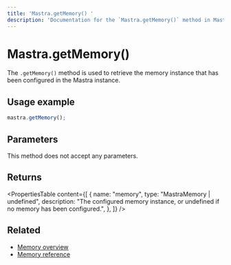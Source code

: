 ```yaml
---
title: 'Mastra.getMemory() '
description: 'Documentation for the `Mastra.getMemory()` method in Mastra, which retrieves the configured memory instance.'
---
```


# Mastra.getMemory()

The `.getMemory()` method is used to retrieve the memory instance that has been configured in the Mastra instance.

## Usage example

```typescript copy
mastra.getMemory();
```

## Parameters

This method does not accept any parameters.

## Returns

<PropertiesTable
content={[
{
name: "memory",
type: "MastraMemory | undefined",
description: "The configured memory instance, or undefined if no memory has been configured.",
},
]}
/>

## Related

- [Memory overview](../../docs/memory/overview)
- [Memory reference](../../reference/memory/Memory)
